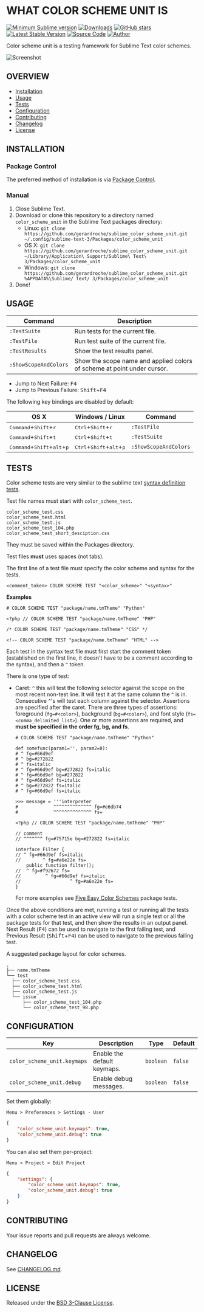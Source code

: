 # WHAT COLOR SCHEME UNIT IS

[![Minimum Sublime version](https://img.shields.io/badge/sublime-%3E%3D%203.0-brightgreen.svg)](https://sublimetext.com) [![Downloads](https://img.shields.io/packagecontrol/dt/color_scheme_unit.svg)](https://packagecontrol.io/packages/color_scheme_unit) [![GitHub stars](https://img.shields.io/github/stars/gerardroche/sublime_color_scheme_unit.svg)](https://github.com/gerardroche/sublime_color_scheme_unit/stargazers) [![Latest Stable Version](https://img.shields.io/github/tag/gerardroche/sublime_color_scheme_unit.svg?label=stable)](https://github.com/gerardroche/sublime_color_scheme_unit/tags) [![Source Code](https://img.shields.io/badge/source-github-blue.svg)](https://github.com/gerardroche/sublime_color_scheme_unit) [![Author](https://img.shields.io/badge/author-gerardroche-blue.svg)](https://twitter.com/gerardroche)

Color scheme unit is a testing framework for Sublime Text color schemes.

![Screenshot](screenshot.png)

## OVERVIEW

* [Installation](#installation)
* [Usage](#usage)
* [Tests](#tests)
* [Configuration](#configuration)
* [Contributing](#contributing)
* [Changelog](#changelog)
* [License](#license)

## INSTALLATION

### Package Control

The preferred method of installation is via [Package Control](https://packagecontrol.io/browse/authors/gerardroche).

### Manual

1. Close Sublime Text.
2. Download or clone this repository to a directory named `color_scheme_unit` in the Sublime Text packages directory:
    * Linux: `git clone https://github.com/gerardroche/sublime_color_scheme_unit.git ~/.config/sublime-text-3/Packages/color_scheme_unit`
    * OS X: `git clone https://github.com/gerardroche/sublime_color_scheme_unit.git ~/Library/Application\ Support/Sublime\ Text\ 3/Packages/color_scheme_unit`
    * Windows: `git clone https://github.com/gerardroche/sublime_color_scheme_unit.git %APPDATA%\Sublime/ Text/ 3/Packages/color_scheme_unit`
3. Done!

## USAGE

Command | Description
------- | -----------
`:TestSuite` | Run tests for the current file.
`:TestFile` | Run test suite of the current file.
`:TestResults` | Show the test results panel.
`:ShowScopeAndColors` | Show the scope name and applied colors of scheme at point under cursor.

* Jump to Next Failure: <kbd>F4</kbd>
* Jump to Previous Failure: <kbd>Shift</kbd>+<kbd>F4</kbd>

The following key bindings are disabled by default:

OS X | Windows / Linux | Command
-----|-----------------|--------
<kbd>Command</kbd>+<kbd>Shift</kbd>+<kbd>r</kbd> | <kbd>Ctrl</kbd>+<kbd>Shift</kbd>+<kbd>r</kbd> | `:TestFile`
<kbd>Command</kbd>+<kbd>Shift</kbd>+<kbd>t</kbd> | <kbd>Ctrl</kbd>+<kbd>Shift</kbd>+<kbd>t</kbd> | `:TestSuite`
<kbd>Command</kbd>+<kbd>Shift</kbd>+<kbd>alt</kbd>+<kbd>p</kbd> | <kbd>Ctrl</kbd>+<kbd>Shift</kbd>+<kbd>alt</kbd>+<kbd>p</kbd> | `:ShowScopeAndColors`

## TESTS

Color scheme tests are very similar to the sublime text [syntax definition tests](https://www.sublimetext.com/docs/3/syntax.html).

Test file names must start with `color_scheme_test`.

```
color_scheme_test.css
color_scheme_test.html
color_scheme_test.js
color_scheme_test_104.php
color_scheme_test_short_desciption.css
```

They must be saved within the Packages directory.

Test files **must** uses spaces (not tabs).

The first line of a test file must specify the color scheme and syntax for the tests.

```
<comment_token> COLOR SCHEME TEST "<color_scheme>" "<syntax>"
```

**Examples**

```
# COLOR SCHEME TEST "package/name.tmTheme" "Python"
```

```
<?php // COLOR SCHEME TEST "package/name.tmTheme" "PHP"
```

```
/* COLOR SCHEME TEST "package/name.tmTheme" "CSS" */
```

```
<!-- COLOR SCHEME TEST "package/name.tmTheme" "HTML" -->
```

Each test in the syntax test file must first start the comment token (established on the first line, it doesn't have to be a comment according to the syntax), and then a `^` token.

There is one type of test:

* Caret: `^` this will test the following selector against the scope on the most recent non-test line. It will test it at the same column the `^` is in. Consecutive `^`'s will test each column against the selector. Assertions are specified after the caret. There are three types of assertions: foreground (`fg=#<color>`), background (`bg=#<color>`), and font style (`fs=<comma_delimited_list>`). One or more assertions are required, and **must be specified in the order fg, bg, and fs**.

    ```
    # COLOR SCHEME TEST "package/name.tmTheme" "Python"

    def somefunc(param1='', param2=0):
    # ^ fg=#66d9ef
    # ^ bg=#272822
    # ^ fs=italic
    # ^ fg=#66d9ef bg=#272822 fs=italic
    # ^ fg=#66d9ef bg=#272822
    # ^ fg=#66d9ef fs=italic
    # ^ bg=#272822 fs=italic
    # ^ fg=#66d9ef fs=italic

    >>> message = '''interpreter
    #             ^^^^^^^^^^^^^^ fg=#e6db74
    #             ^^^^^^^^^^^^^^ fs=
    ```

    ```
    <?php // COLOR SCHEME TEST "package/name.tmTheme" "PHP"

    // comment
    // ^^^^^^^ fg=#75715e bg=#272822 fs=italic

    interface Filter {
    // ^ fg=#66d9ef fs=italic
    //        ^ fg=#a6e22e fs=
        public function filter();
    //  ^ fg=#f92672 fs=
    //         ^ fg=#66d9ef fs=italic
    //                  ^ fg=#a6e22e fs=
    }
    ```

    For more examples see [Five Easy Color Schemes](https://github.com/gerardroche/sublime_five_easy_color_schemes) package tests.

Once the above conditions are met, running a test or running all the tests with a color scheme test in an active view will run a single test or all the package tests for that test, and then show the results in an output panel. Next Result (<kbd>F4</kbd>) can be used to navigate to the first failing test, and Previous Result (<kbd>Shift</kbd>+<kbd>F4</kbd>) can be used to navigate to the previous failing test.

A suggested package layout for color schemes.

    .
    ├── name.tmTheme
    └── test
      ├── color_scheme_test.css
      ├── color_scheme_test.html
      ├── color_scheme_test.js
      └── issue
          ├── color_scheme_test_104.php
          └── color_scheme_test_98.php

## CONFIGURATION

Key | Description | Type | Default
----|-------------|------|--------
`color_scheme_unit.keymaps` | Enable the default keymaps. | `boolean` | `false`
`color_scheme_unit.debug` | Enable debug messages. | `boolean` | `false`

Set them globally:

`Menu > Preferences > Settings - User`

```json
{
    "color_scheme_unit.keymaps": true,
    "color_scheme_unit.debug": true
}
```

You can also set them per-project:

`Menu > Project > Edit Project`

```json
{
    "settings": {
        "color_scheme_unit.keymaps": true,
        "color_scheme_unit.debug": true
    }
}
```

## CONTRIBUTING

Your issue reports and pull requests are always welcome.

## CHANGELOG

See [CHANGELOG.md](CHANGELOG.md).

## LICENSE

Released under the [BSD 3-Clause License](LICENSE).
